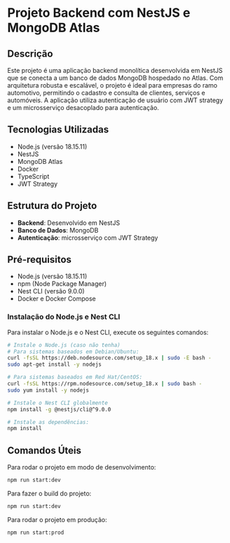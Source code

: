 # Projeto Backend com NestJS e MongoDB Atlas

## Descrição

Este projeto é uma aplicação backend monolítica desenvolvida em NestJS que se conecta a um banco de dados MongoDB hospedado no Atlas. Com arquitetura robusta e escalável, o projeto é ideal para empresas do ramo automotivo, permitindo o cadastro e consulta de clientes, serviços e automóveis. A aplicação utiliza autenticação de usuário com JWT strategy e um microsserviço desacoplado para autenticação.

## Tecnologias Utilizadas
- Node.js (versão 18.15.11)
- NestJS
- MongoDB Atlas
- Docker
- TypeScript
- JWT Strategy

## Estrutura do Projeto

- **Backend**: Desenvolvido em NestJS
- **Banco de Dados**: MongoDB
- **Autenticação**: microsserviço com JWT Strategy

## Pré-requisitos

- Node.js (versão 18.15.11)
- npm (Node Package Manager)
- Nest CLI (versão 9.0.0)
- Docker e Docker Compose

### Instalação do Node.js e Nest CLI

Para instalar o Node.js e o Nest CLI, execute os seguintes comandos:
```bash
# Instale o Node.js (caso não tenha)
# Para sistemas baseados em Debian/Ubuntu:
curl -fsSL https://deb.nodesource.com/setup_18.x | sudo -E bash -
sudo apt-get install -y nodejs

# Para sistemas baseados em Red Hat/CentOS:
curl -fsSL https://rpm.nodesource.com/setup_18.x | sudo bash -
sudo yum install -y nodejs

# Instale o Nest CLI globalmente
npm install -g @nestjs/cli@^9.0.0

# Instale as dependências:
npm install
```

## Comandos Úteis

Para rodar o projeto em modo de desenvolvimento:
```bash
npm run start:dev
```

Para fazer o build do projeto:
```bash
npm run start:dev
```

Para rodar o projeto em produção:
```bash
npm run start:prod
```

